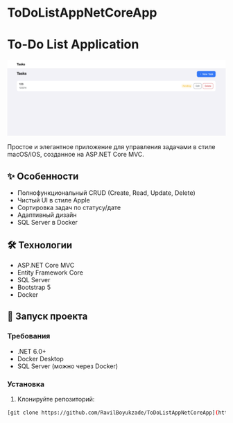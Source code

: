 # ToDoListAppNetCoreApp
# To-Do List Application

![App Screenshot](Appscreenshot.png) <!-- Добавьте скриншот позже -->

Простое и элегантное приложение для управления задачами в стиле macOS/iOS, созданное на ASP.NET Core MVC.

## ✨ Особенности

- Полнофункциональный CRUD (Create, Read, Update, Delete)
- Чистый UI в стиле Apple
- Сортировка задач по статусу/дате
- Адаптивный дизайн
- SQL Server в Docker

## 🛠 Технологии

- ASP.NET Core MVC
- Entity Framework Core
- SQL Server
- Bootstrap 5
- Docker

## 🚀 Запуск проекта

### Требования
- .NET 6.0+
- Docker Desktop
- SQL Server (можно через Docker)

### Установка

1. Клонируйте репозиторий:
```bash
[git clone https://github.com/RavilBoyukzade/ToDoListAppNetCoreApp](https://github.com/RavilBoyukzade/ToDoListAppNetCoreApp.git)
